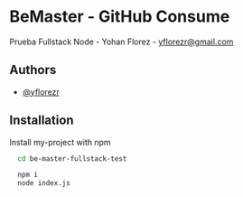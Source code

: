 
# BeMaster - GitHub Consume

Prueba Fullstack Node - Yohan Florez - yflorezr@gmail.com

## Authors

- [@yflorezr](https://www.github.com/yflorezr)

## Installation

Install my-project with npm

```bash
  cd be-master-fullstack-test

  npm i
  node index.js
```
